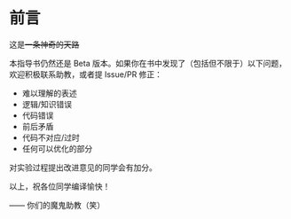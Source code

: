 # 前言

这是~~一条神奇的天路~~

本指导书仍然还是 Beta 版本。如果你在书中发现了（包括但不限于）以下问题，欢迎积极联系助教，或者提 Issue/PR 修正：

- 难以理解的表述
- 逻辑/知识错误
- 代码错误
- 前后矛盾
- 代码不对应/过时
- 任何可以优化的部分

对实验过程提出改进意见的同学会有加分。

以上，祝各位同学编译愉快！

—— 你们的魔鬼助教（笑）
